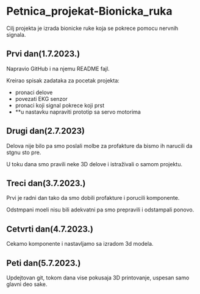 <h1>Petnica_projekat-Bionicka_ruka</h1>
Cilj projekta je izrada bionicke ruke koja se pokrece pomocu nervnih signala.
<h2>Prvi dan(1.7.2023.)</h2>
<p>Napravio GitHub i na njemu README fajl.</p>
<p>Kreirao spisak zadataka za pocetak projekta:</p>
<ul>
  <li>pronaci delove</li>
  <li>povezati EKG senzor</li>
  <li>pronaci koji signal pokrece koji prst</li>
  <li>**u nastavku napraviti prototip sa servo motorima</li>
</ul>
<h2>Drugi dan(2.7.2023)</h2>
<p>Delova nije bilo pa smo poslali molbe za profakture da bismo ih narucili da stgnu sto pre.</p>
<p>U toku dana smo pravili neke 3D delove i istraživali o samom projektu.</p>
<h2>Treci dan(3.7.2023.)</h2>
<p>Prvi je radni dan tako da smo dobili profakture i porucili komponente.</p>
<p>Odstmpani moeli nisu bili adekvatni pa smo prepravili i odstampali ponovo.</p>
<p></p>
<h2>Cetvrti dan(4.7.2023.)</h2>
<p>Cekamo komponente i nastavljamo sa izradom 3d modela.</p>
<h2>Peti dan(5.7.2023.)</h2>
<p>Updejtovan git, tokom dana vise pokusaja 3D printovanje, uspesan samo glavni deo sake.</p>

